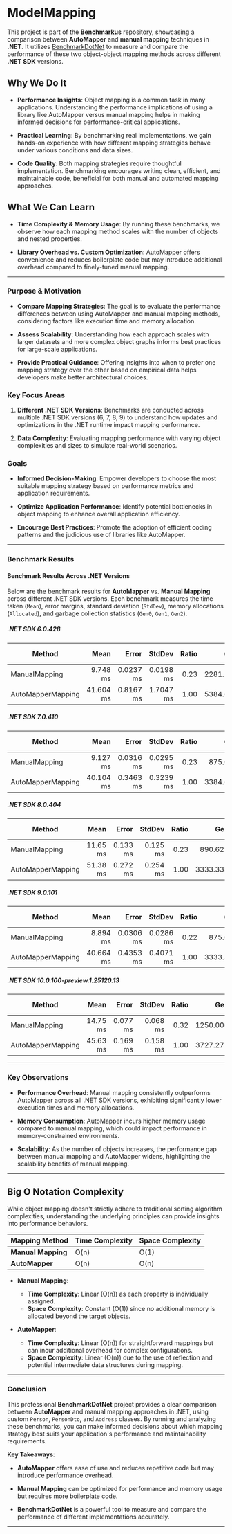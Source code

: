 # ModelMapping

This project is part of the **Benchmarkus** repository, showcasing a comparison between **AutoMapper** and **manual mapping** techniques in **.NET**. It utilizes [BenchmarkDotNet](https://github.com/dotnet/BenchmarkDotNet) to measure and compare the performance of these two object-object mapping methods across different **.NET SDK** versions.

## Why We Do It

- **Performance Insights**: Object mapping is a common task in many applications. Understanding the performance implications of using a library like AutoMapper versus manual mapping helps in making informed decisions for performance-critical applications.
  
- **Practical Learning**: By benchmarking real implementations, we gain hands-on experience with how different mapping strategies behave under various conditions and data sizes.
  
- **Code Quality**: Both mapping strategies require thoughtful implementation. Benchmarking encourages writing clean, efficient, and maintainable code, beneficial for both manual and automated mapping approaches.

## What We Can Learn

- **Time Complexity & Memory Usage**: By running these benchmarks, we observe how each mapping method scales with the number of objects and nested properties.
  
- **Library Overhead vs. Custom Optimization**: AutoMapper offers convenience and reduces boilerplate code but may introduce additional overhead compared to finely-tuned manual mapping.

---

### Purpose & Motivation

- **Compare Mapping Strategies**: The goal is to evaluate the performance differences between using AutoMapper and manual mapping methods, considering factors like execution time and memory allocation.
  
- **Assess Scalability**: Understanding how each approach scales with larger datasets and more complex object graphs informs best practices for large-scale applications.
  
- **Provide Practical Guidance**: Offering insights into when to prefer one mapping strategy over the other based on empirical data helps developers make better architectural choices.

### Key Focus Areas

1. **Different .NET SDK Versions**: Benchmarks are conducted across multiple .NET SDK versions (6, 7, 8, 9) to understand how updates and optimizations in the .NET runtime impact mapping performance.
  
2. **Data Complexity**: Evaluating mapping performance with varying object complexities and sizes to simulate real-world scenarios.

### Goals

- **Informed Decision-Making**: Empower developers to choose the most suitable mapping strategy based on performance metrics and application requirements.
  
- **Optimize Application Performance**: Identify potential bottlenecks in object mapping to enhance overall application efficiency.
  
- **Encourage Best Practices**: Promote the adoption of efficient coding patterns and the judicious use of libraries like AutoMapper.

---

### Benchmark Results

#### Benchmark Results Across .NET Versions

Below are the benchmark results for **AutoMapper** vs. **Manual Mapping** across different .NET SDK versions. Each benchmark measures the time taken (`Mean`), error margins, standard deviation (`StdDev`), memory allocations (`Allocated`), and garbage collection statistics (`Gen0`, `Gen1`, `Gen2`).

##### .NET SDK 6.0.428

| **Method**            | **Mean**    | **Error**   | **StdDev**  | **Ratio** | **Gen0**    | **Gen1** | **Gen2** | **Allocated** | **Alloc Ratio** |
|----------------------|------------:|------------:|------------:|----------:|------------:|---------:|---------:|--------------:|----------------:|
| ManualMapping        |  9.748 ms   | 0.0237 ms   | 0.0198 ms   |  0.23     | 2281.2500   |  765.6250 | 156.2500 |     6.87 MB    |           0.28   |
| AutoMapperMapping    | 41.604 ms   | 0.8167 ms   | 1.7047 ms   |  1.00     | 5384.6154   | 2230.7692 | 538.4615 |    24.41 MB    |           1.00   |

##### .NET SDK 7.0.410

| **Method**            | **Mean**    | **Error**   | **StdDev**  | **Ratio** | **Gen0**    | **Gen1** | **Gen2** | **Allocated** | **Alloc Ratio** |
|----------------------|------------:|------------:|------------:|----------:|------------:|---------:|---------:|--------------:|----------------:|
| ManualMapping        |  9.127 ms   | 0.0316 ms   | 0.0295 ms   |  0.23     |  875.0000   |  515.6250 | 125.0000 |     6.87 MB    |           0.28   |
| AutoMapperMapping    | 40.104 ms   | 0.3463 ms   | 0.3239 ms   |  1.00     | 3384.6154   | 1923.0769 | 461.5385 |    24.42 MB    |           1.00   |

##### .NET SDK 8.0.404

| **Method**            | **Mean**    | **Error**   | **StdDev**  | **Ratio** | **Gen0**    | **Gen1** | **Gen2** | **Allocated** | **Alloc Ratio** |
|----------------------|------------:|------------:|------------:|----------:|------------:|---------:|---------:|--------------:|----------------:|
| ManualMapping        | 11.65 ms    | 0.133 ms    | 0.125 ms    |  0.23     |  890.6250   |  531.2500 | 265.6250 |     6.87 MB    |           0.28   |
| AutoMapperMapping    | 51.38 ms    | 0.272 ms    | 0.254 ms    |  1.00     | 3333.3333   | 1888.8889 | 888.8889 |    24.41 MB    |           1.00   |

##### .NET SDK 9.0.101

| **Method**            | **Mean**    | **Error**   | **StdDev**  | **Ratio** | **Gen0**    | **Gen1** | **Gen2** | **Allocated** | **Alloc Ratio** |
|----------------------|------------:|------------:|------------:|----------:|------------:|---------:|---------:|--------------:|----------------:|
| ManualMapping        |  8.894 ms   | 0.0306 ms   | 0.0286 ms   |  0.22     |  875.0000   |  515.6250 | 125.0000 |     6.87 MB    |           0.28   |
| AutoMapperMapping    | 40.664 ms   | 0.4353 ms   | 0.4071 ms   |  1.00     | 3333.3333   | 1833.3333 | 416.6667 |    24.41 MB    |           1.00   |

##### .NET SDK 10.0.100-preview.1.25120.13
| Method            | Mean     | Error    | StdDev   | Ratio | Gen0      | Gen1      | Gen2     | Allocated | Alloc Ratio |
|------------------ |---------:|---------:|---------:|------:|----------:|----------:|---------:|----------:|------------:|
| ManualMapping     | 14.75 ms | 0.077 ms | 0.068 ms |  0.32 | 1250.0000 |  531.2500 | 125.0000 |   9.92 MB |        0.36 |
| AutoMapperMapping | 45.63 ms | 0.169 ms | 0.158 ms |  1.00 | 3727.2727 | 2090.9091 | 454.5455 |  27.47 MB |        1.00 |

---

### Key Observations

- **Performance Overhead**: Manual mapping consistently outperforms AutoMapper across all .NET SDK versions, exhibiting significantly lower execution times and memory allocations.
  
- **Memory Consumption**: AutoMapper incurs higher memory usage compared to manual mapping, which could impact performance in memory-constrained environments.
  
- **Scalability**: As the number of objects increases, the performance gap between manual mapping and AutoMapper widens, highlighting the scalability benefits of manual mapping.

---

## Big O Notation Complexity

While object mapping doesn't strictly adhere to traditional sorting algorithm complexities, understanding the underlying principles can provide insights into performance behaviors.

| **Mapping Method** | **Time Complexity** | **Space Complexity** |
|--------------------|---------------------|----------------------|
| **Manual Mapping** | O(n)                | O(1)                 |
| **AutoMapper**     | O(n)                | O(n)                 |

- **Manual Mapping**:
  - **Time Complexity**: Linear (O(n)) as each property is individually assigned.
  - **Space Complexity**: Constant (O(1)) since no additional memory is allocated beyond the target objects.
  
- **AutoMapper**:
  - **Time Complexity**: Linear (O(n)) for straightforward mappings but can incur additional overhead for complex configurations.
  - **Space Complexity**: Linear (O(n)) due to the use of reflection and potential intermediate data structures during mapping.

---

### Conclusion

This professional **BenchmarkDotNet** project provides a clear comparison between **AutoMapper** and manual mapping approaches in .NET, using custom `Person`, `PersonDto`, and `Address` classes. By running and analyzing these benchmarks, you can make informed decisions about which mapping strategy best suits your application's performance and maintainability requirements.

**Key Takeaways**:

- **AutoMapper** offers ease of use and reduces repetitive code but may introduce performance overhead.
  
- **Manual Mapping** can be optimized for performance and memory usage but requires more boilerplate code.
  
- **BenchmarkDotNet** is a powerful tool to measure and compare the performance of different implementations accurately.

---
